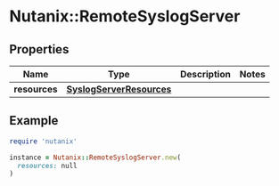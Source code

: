 # Nutanix::RemoteSyslogServer

## Properties

| Name | Type | Description | Notes |
| ---- | ---- | ----------- | ----- |
| **resources** | [**SyslogServerResources**](SyslogServerResources.md) |  |  |

## Example

```ruby
require 'nutanix'

instance = Nutanix::RemoteSyslogServer.new(
  resources: null
)
```

